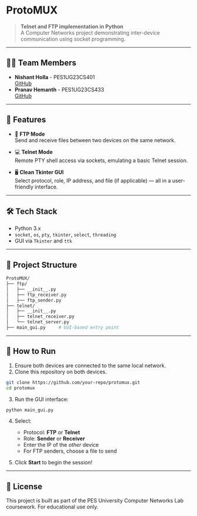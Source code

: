 # ProtoMUX

> **Telnet and FTP implementation in Python**  
> A Computer Networks project demonstrating inter-device communication using socket programming.

---

## 👨‍💻 Team Members

- **Nishant Holla** - PES1UG23CS401  
  [GitHub](https://github.com/nishantHolla)
- **Pranav Hemanth** - PES1UG23CS433  
  [GitHub](https://github.com/Pranavh-2004)

---

## 🚀 Features

- 📁 **FTP Mode**  
  Send and receive files between two devices on the same network.

- 💻 **Telnet Mode**  
  Remote PTY shell access via sockets, emulating a basic Telnet session.

- 🖥️ **Clean Tkinter GUI**  
  Select protocol, role, IP address, and file (if applicable) — all in a user-friendly interface.

---

## 🛠️ Tech Stack

- Python 3.x
- `socket`, `os`, `pty`, `tkinter`, `select`, `threading`
- GUI via `Tkinter` and `ttk`

---

## 📁 Project Structure

```bash
ProtoMUX/
├── ftp/
│   ├── __init__.py
│   ├── ftp_receiver.py
│   ├── ftp_sender.py
├── telnet/
│   ├── __init__.py
│   ├── telnet_receiver.py
│   └── telnet_server.py
├── main_gui.py     # GUI-based entry point
```

---

## 🔧 How to Run

1. Ensure both devices are connected to the same local network.
2. Clone this repository on both devices.

```bash
git clone https://github.com/your-repo/protomux.git
cd protomux
```

3. Run the GUI interface:

```bash
python main_gui.py
```

4. Select:

   - Protocol: **FTP** or **Telnet**
   - Role: **Sender** or **Receiver**
   - Enter the IP of the _other_ device
   - For FTP senders, choose a file to send

5. Click **Start** to begin the session!

---

## 📜 License

This project is built as part of the PES University Computer Networks Lab coursework. For educational use only.
